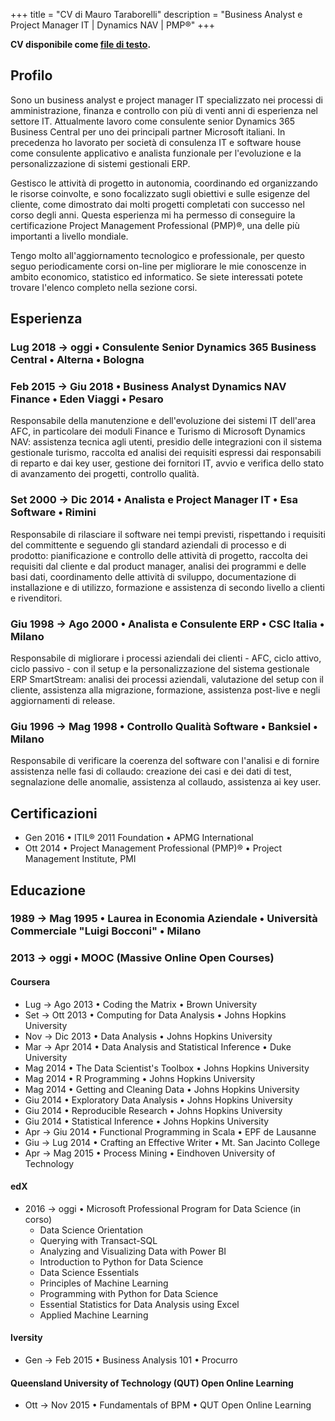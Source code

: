+++
title       = "CV di Mauro Taraborelli"
description = "Business Analyst e Project Manager IT | Dynamics NAV | PMP®"
+++

__CV disponibile come [file di testo](/txt/maurotaraborelli-cv.txt).__

## __Profilo__

Sono un business analyst e project manager IT specializzato nei processi di amministrazione,
finanza e controllo con più di venti anni di esperienza nel settore IT. Attualmente lavoro
come consulente senior Dynamics 365 Business Central per uno dei principali partner Microsoft
italiani. In precedenza ho lavorato per società di consulenza IT e software house come
consulente applicativo e analista funzionale per l'evoluzione e la personalizzazione di
sistemi gestionali ERP.

Gestisco le attività di progetto in autonomia, coordinando ed organizzando le risorse coinvolte,
e sono focalizzato sugli obiettivi e sulle esigenze del cliente, come dimostrato dai molti
progetti completati con successo nel corso degli anni. Questa esperienza mi ha permesso di
conseguire la certificazione Project Management Professional (PMP)®, una delle più importanti
a livello mondiale.

Tengo molto all'aggiornamento tecnologico e professionale, per questo seguo periodicamente
corsi on-line per migliorare le mie conoscenze in ambito economico, statistico ed informatico.
Se siete interessati potete trovare l'elenco completo nella sezione corsi.

## __Esperienza__

### Lug 2018 → oggi • Consulente Senior Dynamics 365 Business Central • Alterna • Bologna

### Feb 2015 → Giu 2018 • Business Analyst Dynamics NAV Finance • Eden Viaggi • Pesaro

Responsabile della manutenzione e dell'evoluzione dei sistemi IT dell'area AFC,
in particolare dei moduli Finance e Turismo di Microsoft Dynamics NAV: assistenza
tecnica agli utenti, presidio delle integrazioni con il sistema gestionale turismo,
raccolta ed analisi dei requisiti espressi dai responsabili di reparto e dai key user,
gestione dei fornitori IT, avvio e verifica dello stato di avanzamento dei progetti,
controllo qualità.

### Set 2000 → Dic 2014 • Analista e Project Manager IT • Esa Software • Rimini

Responsabile di rilasciare il software nei tempi previsti, rispettando i requisiti
del committente e seguendo gli standard aziendali di processo e di prodotto: pianificazione
e controllo delle attività di progetto, raccolta dei requisiti dal cliente e dal product
manager, analisi dei programmi e delle basi dati, coordinamento delle attività di
sviluppo, documentazione di installazione e di utilizzo, formazione e assistenza
di secondo livello a clienti e rivenditori.

### Giu 1998 → Ago 2000 • Analista e Consulente ERP • CSC Italia • Milano

Responsabile di migliorare i processi aziendali dei clienti - AFC, ciclo attivo,
ciclo passivo - con il setup e la personalizzazione del sistema gestionale ERP SmartStream:
analisi dei processi aziendali, valutazione del setup con il cliente, assistenza
alla migrazione, formazione, assistenza post-live e negli aggiornamenti di release.

### Giu 1996 → Mag 1998 • Controllo Qualità Software • Banksiel • Milano

Responsabile di verificare la coerenza del software con l'analisi e di fornire
assistenza nelle fasi di collaudo: creazione dei casi e dei dati di test, segnalazione
delle anomalie, assistenza al collaudo, assistenza ai key user.

## __Certificazioni__

- Gen 2016 • ITIL® 2011 Foundation • APMG International
- Ott 2014 • Project Management Professional (PMP)® • Project Management Institute, PMI

## __Educazione__

### 1989 → Mag 1995 • Laurea in Economia Aziendale • Università Commerciale "Luigi Bocconi" • Milano

### 2013 → oggi • MOOC (Massive Online Open Courses)

#### Coursera

- Lug → Ago 2013 • Coding the Matrix • Brown University
- Set → Ott 2013 • Computing for Data Analysis • Johns Hopkins University
- Nov → Dic 2013 • Data Analysis • Johns Hopkins University
- Mar → Apr 2014 • Data Analysis and Statistical Inference • Duke University
- Mag 2014 • The Data Scientist's Toolbox • Johns Hopkins University
- Mag 2014 • R Programming • Johns Hopkins University
- Mag 2014 • Getting and Cleaning Data • Johns Hopkins University
- Giu 2014 • Exploratory Data Analysis • Johns Hopkins University
- Giu 2014 • Reproducible Research • Johns Hopkins University
- Giu 2014 • Statistical Inference • Johns Hopkins University
- Apr → Giu 2014 • Functional Programming in Scala • EPF de Lausanne
- Giu → Lug 2014 • Crafting an Effective Writer • Mt. San Jacinto College
- Apr → Mag 2015 • Process Mining • Eindhoven University of Technology

#### edX

- 2016 → oggi • Microsoft Professional Program for Data Science (in corso)
  - Data Science Orientation
  - Querying with Transact-SQL
  - Analyzing and Visualizing Data with Power BI
  - Introduction to Python for Data Science
  - Data Science Essentials
  - Principles of Machine Learning
  - Programming with Python for Data Science
  - Essential Statistics for Data Analysis using Excel
  - Applied Machine Learning

#### Iversity

- Gen → Feb 2015 • Business Analysis 101 • Procurro

#### Queensland University of Technology (QUT) Open Online Learning

- Ott → Nov 2015 • Fundamentals of BPM • QUT Open Online Learning

